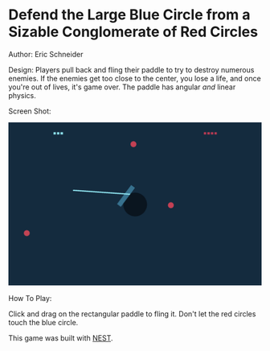 # Defend the Large Blue Circle from a Sizable Conglomerate of Red Circles

Author: Eric Schneider

Design: Players pull back and fling their paddle to try to destroy numerous enemies. If the enemies get too close to the center, you lose a life, and once you're out of lives, it's game over. The paddle has angular *and* linear physics.

Screen Shot:

![Screen Shot](screenshot.png)

How To Play:

Click and drag on the rectangular paddle to fling it. Don't let the red circles touch the blue circle.

This game was built with [NEST](NEST.md).
